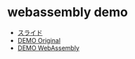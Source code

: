 # webassembly demo

* [スライド](http://ukyo.github.io/webassembly-demo/reveal/)
* [DEMO Original](http://ukyo.github.io/webassembly-demo/src/original.html)
* [DEMO WebAssembly](http://ukyo.github.io/webassembly-demo/src/wasm.html)